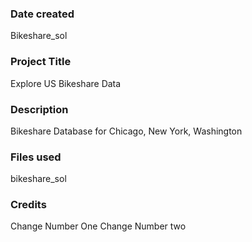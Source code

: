 ### Date created
Bikeshare_sol


### Project Title
Explore US Bikeshare Data

### Description
Bikeshare Database for Chicago, New York, Washington

### Files used
bikeshare_sol

### Credits
Change Number One
Change Number two
